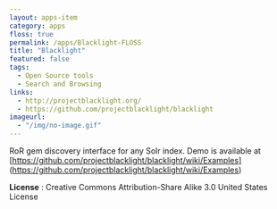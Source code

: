 ```yaml
---
layout: apps-item
category: apps
floss: true
permalink: /apps/Blacklight-FLOSS
title: "Blacklight"
featured: false
tags:
  - Open Source tools
  - Search and Browsing
links:
  - http://projectblacklight.org/
  - https://github.com/projectblacklight/blacklight
imageurl:
  - "/img/no-image.gif"
---
```


RoR gem discovery interface for any Solr index.
Demo is available at [https://github.com/projectblacklight/blacklight/wiki/Examples] (https://github.com/projectblacklight/blacklight/wiki/Examples)

**License** : Creative Commons Attribution-Share Alike 3.0 United States License
